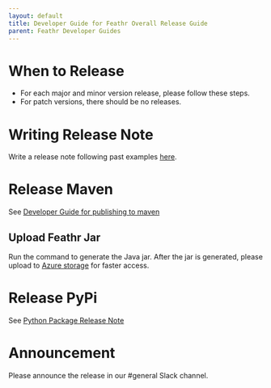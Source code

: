 ```yaml
---
layout: default
title: Developer Guide for Feathr Overall Release Guide
parent: Feathr Developer Guides
---
```


# When to Release
- For each major and minor version release, please follow these steps. 
- For patch versions, there should be no releases.

# Writing Release Note
Write a release note following past examples [here](https://github.com/linkedin/feathr/releases).


# Release Maven
See [Developer Guide for publishing to maven](../publish_to_maven.md)

## Upload Feathr Jar
Run the command to generate the Java jar. After the jar is generated, please upload to [Azure storage](https://ms.portal.azure.com/#view/Microsoft_Azure_Storage/ContainerMenuBlade/~/overview/storageAccountId/%2Fsubscriptions%2Fa6c2a7cc-d67e-4a1a-b765-983f08c0423a%2FresourceGroups%2Fazurefeathrintegration%2Fproviders%2FMicrosoft.Storage%2FstorageAccounts%2Fazurefeathrstorage/path/public/etag/%220x8D9E6F64D62D599%22/defaultEncryptionScope/%24account-encryption-key/denyEncryptionScopeOverride//defaultId//publicAccessVal/Container) for faster access.

# Release PyPi
See [Python Package Release Note](../python_package_release.md)

# Announcement
Please announce the release in our #general Slack channel.
